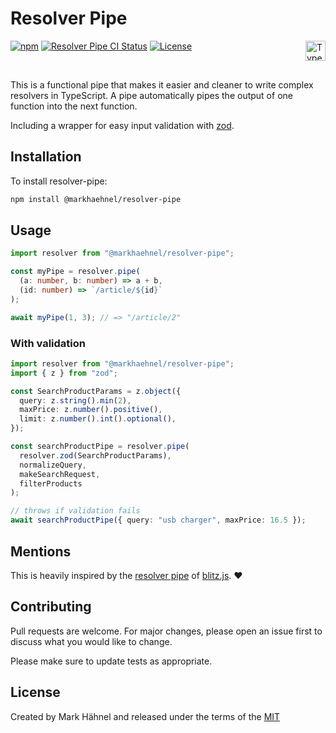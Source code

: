 # Resolver Pipe

<img src="https://upload.wikimedia.org/wikipedia/commons/4/4c/Typescript_logo_2020.svg" alt="TypeScript logo" align="right" height="32" width="32"/>

<a href="https://www.npmjs.com/package/@markhaehnel/resolver-pipe" rel="nofollow"><img alt="npm" src="https://img.shields.io/npm/v/@markhaehnel/resolver-pipe"></a>
<a href="https://github.com/markhaehnel/resolver-pipe/actions"><img src="https://github.com/markhaehnel/resolver-pipe/actions/workflows/ci.yml/badge.svg?event=push&branch=main" alt="Resolver Pipe CI Status" /></a>
<a href="https://opensource.org/licenses/MIT" rel="nofollow"><img src="https://img.shields.io/github/license/markhaehnel/resolver-pipe" alt="License"></a>

<br />

This is a functional pipe that makes it easier and cleaner to write complex resolvers in TypeScript. A pipe automatically pipes the output of one function into the next function.

Including a wrapper for easy input validation with [zod](https://github.com/colinhacks/zod).

## Installation

To install resolver-pipe:

```bash
npm install @markhaehnel/resolver-pipe
```

## Usage

```ts
import resolver from "@markhaehnel/resolver-pipe";

const myPipe = resolver.pipe(
  (a: number, b: number) => a + b,
  (id: number) => `/article/${id}`
);

await myPipe(1, 3); // => "/article/2"
```

### With validation

```ts
import resolver from "@markhaehnel/resolver-pipe";
import { z } from "zod";

const SearchProductParams = z.object({
  query: z.string().min(2),
  maxPrice: z.number().positive(),
  limit: z.number().int().optional(),
});

const searchProductPipe = resolver.pipe(
  resolver.zod(SearchProductParams),
  normalizeQuery,
  makeSearchRequest,
  filterProducts
);

// throws if validation fails
await searchProductPipe({ query: "usb charger", maxPrice: 16.5 });
```

## Mentions

This is heavily inspired by the [resolver pipe](https://blitzjs.com/docs/resolver-server-utilities#resolver-pipe) of [blitz.js](https://blitzjs.com/). ❤️

## Contributing

Pull requests are welcome. For major changes, please open an issue first to discuss what you would like to change.

Please make sure to update tests as appropriate.

## License

Created by Mark Hähnel and released under the terms of the [MIT](https://choosealicense.com/licenses/mit/)
